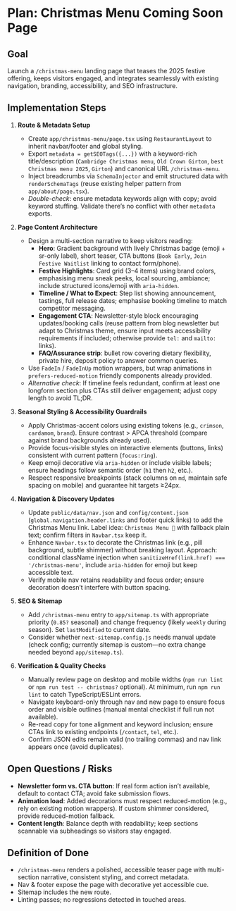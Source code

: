 # Plan: Christmas Menu Coming Soon Page

## Goal
Launch a `/christmas-menu` landing page that teases the 2025 festive offering, keeps visitors engaged, and integrates seamlessly with existing navigation, branding, accessibility, and SEO infrastructure.

## Implementation Steps

1. **Route & Metadata Setup**
   - Create `app/christmas-menu/page.tsx` using `RestaurantLayout` to inherit navbar/footer and global styling.
   - Export `metadata = getSEOTags({...})` with a keyword-rich title/description (`Cambridge Christmas menu`, `Old Crown Girton`, `best Christmas menu 2025`, `Girton`) and canonical URL `/christmas-menu`.
   - Inject breadcrumbs via `SchemaInjector` and emit structured data with `renderSchemaTags` (reuse existing helper pattern from `app/about/page.tsx`).
   - *Double-check*: ensure metadata keywords align with copy; avoid keyword stuffing. Validate there’s no conflict with other `metadata` exports.

2. **Page Content Architecture**
   - Design a multi-section narrative to keep visitors reading:
     - **Hero**: Gradient background with lively Christmas badge (emoji + sr-only label), short teaser, CTA buttons (`Book Early`, `Join Festive Waitlist` linking to contact form/phone).
     - **Festive Highlights**: Card grid (3–4 items) using brand colors, emphasising menu sneak peeks, local sourcing, ambiance; include structured icons/emoji with `aria-hidden`.
     - **Timeline / What to Expect**: Step list showing announcement, tastings, full release dates; emphasise booking timeline to match competitor messaging.
     - **Engagement CTA**: Newsletter-style block encouraging updates/booking calls (reuse pattern from blog newsletter but adapt to Christmas theme, ensure input meets accessibility requirements if included; otherwise provide `tel:` and `mailto:` links).
     - **FAQ/Assurance strip**: bullet row covering dietary flexibility, private hire, deposit policy to answer common queries.
   - Use `FadeIn` / `FadeInUp` motion wrappers, but wrap animations in `prefers-reduced-motion` friendly components already provided.
   - *Alternative check*: If timeline feels redundant, confirm at least one longform section plus CTAs still deliver engagement; adjust copy length to avoid TL;DR.

3. **Seasonal Styling & Accessibility Guardrails**
   - Apply Christmas-accent colors using existing tokens (e.g., `crimson`, `cardamom`, `brand`). Ensure contrast > APCA threshold (compare against brand backgrounds already used).
   - Provide focus-visible styles on interactive elements (buttons, links) consistent with current pattern (`focus:ring`).
   - Keep emoji decorative via `aria-hidden` or include visible labels; ensure headings follow semantic order (`h1` then `h2`, etc.).
   - Respect responsive breakpoints (stack columns on `md`, maintain safe spacing on mobile) and guarantee hit targets ≥24px.

4. **Navigation & Discovery Updates**
   - Update `public/data/nav.json` and `config/content.json` (`global.navigation.header.links` and footer quick links) to add the Christmas Menu link. Label idea: `Christmas Menu 🎄` with fallback plain text; confirm filters in `Navbar.tsx` keep it.
   - Enhance `Navbar.tsx` to decorate the Christmas link (e.g., pill background, subtle shimmer) without breaking layout. Approach: conditional className injection when `sanitizeHref(link.href) === '/christmas-menu'`, include `aria-hidden` for emoji but keep accessible text.
   - Verify mobile nav retains readability and focus order; ensure decoration doesn’t interfere with button spacing.

5. **SEO & Sitemap**
   - Add `/christmas-menu` entry to `app/sitemap.ts` with appropriate priority (`0.85?` seasonal) and change frequency (likely `weekly` during season). Set `lastModified` to current date.
   - Consider whether `next-sitemap.config.js` needs manual update (check config; currently sitemap is custom—no extra change needed beyond `app/sitemap.ts`).

6. **Verification & Quality Checks**
   - Manually review page on desktop and mobile widths (`npm run lint` or `npm run test -- christmas?` optional). At minimum, run `npm run lint` to catch TypeScript/ESLint errors.
   - Navigate keyboard-only through nav and new page to ensure focus order and visible outlines (manual mental checklist if full run not available).
   - Re-read copy for tone alignment and keyword inclusion; ensure CTAs link to existing endpoints (`/contact`, `tel`, etc.).
   - Confirm JSON edits remain valid (no trailing commas) and nav link appears once (avoid duplicates).

## Open Questions / Risks
- **Newsletter form vs. CTA button**: If real form action isn’t available, default to contact CTA; avoid fake submission flows.
- **Animation load**: Added decorations must respect reduced-motion (e.g., rely on existing motion wrappers). If custom shimmer considered, provide reduced-motion fallback.
- **Content length**: Balance depth with readability; keep sections scannable via subheadings so visitors stay engaged.

## Definition of Done
- `/christmas-menu` renders a polished, accessible teaser page with multi-section narrative, consistent styling, and correct metadata.
- Nav & footer expose the page with decorative yet accessible cue.
- Sitemap includes the new route.
- Linting passes; no regressions detected in touched areas.

